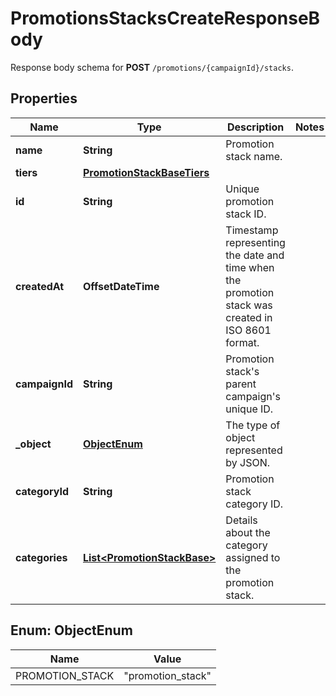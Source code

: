 

# PromotionsStacksCreateResponseBody

Response body schema for **POST** `/promotions/{campaignId}/stacks`.

## Properties

| Name | Type | Description | Notes |
|------------ | ------------- | ------------- | -------------|
|**name** | **String** | Promotion stack name. |  |
|**tiers** | [**PromotionStackBaseTiers**](PromotionStackBaseTiers.md) |  |  |
|**id** | **String** | Unique promotion stack ID. |  |
|**createdAt** | **OffsetDateTime** | Timestamp representing the date and time when the promotion stack was created in ISO 8601 format. |  |
|**campaignId** | **String** | Promotion stack&#39;s parent campaign&#39;s unique ID. |  |
|**_object** | [**ObjectEnum**](#ObjectEnum) | The type of object represented by JSON. |  |
|**categoryId** | **String** | Promotion stack category ID. |  |
|**categories** | [**List&lt;PromotionStackBase&gt;**](PromotionStackBase.md) | Details about the category assigned to the promotion stack. |  |



## Enum: ObjectEnum

| Name | Value |
|---- | -----|
| PROMOTION_STACK | &quot;promotion_stack&quot; |



